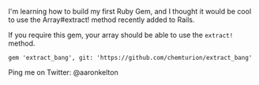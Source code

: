 I'm learning how to build my first Ruby Gem, and I thought it would be cool to use the Array#extract! method recently added to Rails.

If you require this gem, your array should be able to use the `extract!` method.

```
gem 'extract_bang', git: 'https://github.com/chemturion/extract_bang'
```

Ping me on Twitter: @aaronkelton
